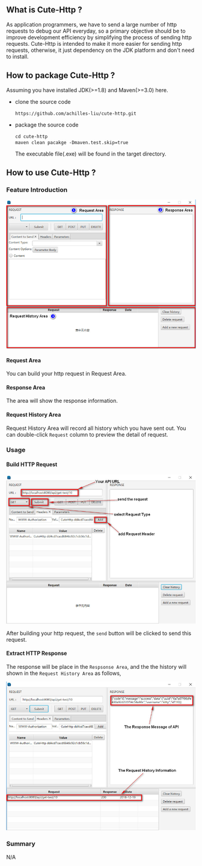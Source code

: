 ## What is Cute-Http ?

As application programmers, we have to send a large number of http requests to debug our API everyday, so a primary objective should be to improve development efficiency by simplifying the process of sending http requests. Cute-Http is intended to make it more easier for sending http requests, otherwise, it just dependency on the JDK platform and don't need to install.

## How to package Cute-Http ?

Assuming you have installed JDK(>=1.8) and Maven(>=3.0) here.

- clone the source code

  ```
  https://github.com/achilles-liu/cute-http.git
  ```

- package the source code

  ```
  cd cute-http
  maven clean pacakge -Dmaven.test.skip=true
  ```

  The executable file(.exe) will be found in the target directory.

## How to use Cute-Http ?

### Feature Introduction

![Feature](https://github.com/achilles-liu/cute-http/blob/master/src/main/resources/png/cute-http-1.jpg)
#### Request Area
You can build your http request in Request Area.
#### Response Area
The area will show the response information.
#### Request History Area
Request History Area will record all history which you have sent out. You can double-click `Request` column to preview the detail of request.
### Usage
#### Build HTTP Request

![Request](https://github.com/achilles-liu/cute-http/blob/master/src/main/resources/png/build-request.jpg)

After building your http request, the `send` button will be clicked to send this request.
#### Extract HTTP Response
The response will be place in the `Respsonse Area`, and the the history will shown in the `Request History Area` as follows,

![](https://github.com/achilles-liu/cute-http/blob/master/src/main/resources/png/response-info.jpg)
### Summary
N/A
